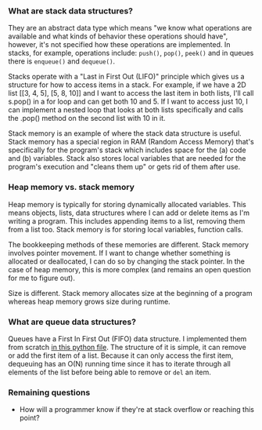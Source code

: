 ### What are stack data structures?

They are an abstract data type which means "we know what operations are available and what kinds of behavior these operations should have", however, it's not specified how these operations are implemented. In stacks, for example, operations include: `push()`, `pop()`, `peek()` and in queues there is `enqueue()` and `dequeue()`. 

Stacks operate with a "Last in First Out (LIFO)" principle which gives us a structure for how to access items in a stack. For example, if we have a 2D list [[3, 4, 5], [5, 8, 10]] and I want to access the last item in both lists, I'll call s.pop() in a for loop and can get both 10 and 5. If I want to access just 10, I can implement a nested loop that looks at both lists specifically and calls the .pop() method on the second list with 10 in it. 

Stack memory is an example of where the stack data structure is useful. Stack memory has a special region in RAM (Random Access Memory) that's specifically for the program's stack which includes space for the (a) code and (b) variables. Stack also stores local variables that are needed for the program's execution and "cleans them up" or gets rid of them after use. 

### Heap memory vs. stack memory

Heap memory is typically for storing dynamically allocated variables. This means objects, lists, data structures where I can add or delete items as I'm writing a program. This includes appending items to a list, removing them from a list too. Stack memory is for storing local variables, function calls. 

The bookkeeping methods of these memories are different. Stack memory involves pointer movement. If I want to change whether something is allocated or deallocated, I can do so by changing the stack pointer. In the case of heap memory, this is more complex (and remains an open question for me to figure out).

Size is different. Stack memory allocates size at the beginning of a program whereas heap memory grows size during runtime. 

### What are queue data structures?
Queues have a First In First Out (FIFO) data structure. I implemented them from scratch [in this python file](/Users/zaynpatel/Python-DSA/python-dsa/stacks_queues/stacks_queues.py). The structure of it is simple, it can remove or add the first item of a list. Because it can only access the first item, dequeuing has an O(N) running time since it has to iterate through all elements of the list before being able to remove or `del` an item.  


### Remaining questions
- How will a programmer know if they're at stack overflow or reaching this point?
